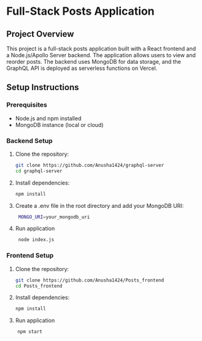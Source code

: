 # Full-Stack Posts Application

## Project Overview

This project is a full-stack posts application built with a React frontend and a Node.js/Apollo Server backend. The application allows users to view and reorder posts. The backend uses MongoDB for data storage, and the GraphQL API is deployed as serverless functions on Vercel.

## Setup Instructions

### Prerequisites

- Node.js and npm installed
- MongoDB instance (local or cloud)

### Backend Setup

1. Clone the repository:
   ```sh
   git clone https://github.com/Anusha1424/graphql-server
   cd graphql-server


2. Install dependencies:
   ```sh
   npm install

3. Create a .env file in the root directory and add your MongoDB URI:
   ```sh
    MONGO_URI=your_mongodb_uri

4. Run application
   ```sh
    node index.js

### Frontend Setup

1. Clone the repository:
   ```sh
   git clone https://github.com/Anusha1424/Posts_frontend
   cd Posts_frontend

2. Install dependencies:
   ```sh
   npm install

4. Run application
```sh
    npm start